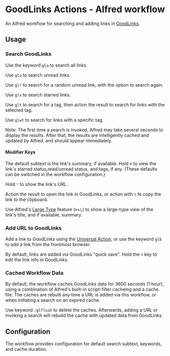 # GoodLinks Actions - Alfred workflow

An Alfred workflow for searching and adding links in [GoodLinks](https://goodlinks.app).

## Usage

### Search GoodLinks

Use the keyword `gla` to search all links.

Use `glu` to search unread links.

Use `gl?` to search for a random unread link, with the option to search again.

Use `glx` to search starred links.

Use `glt` to search for a tag, then action the result to search for links with the selected tag.

Use `glwt` to search for links with a specific tag.

Note: The first time a search is invoked, Alfred may take several seconds to display the results. After that, the results are intelligently cached and updated by Alfred, and should appear immediately.

#### Modifier Keys

The default subtext is the link's summary, if available. Hold `⌘` to view the link's starred status,read/unread status, and tags, if any. (These defaults can be switched in the workflow configuration.)

Hold `⌃` to show the link's URL.

Action the result to open the link in GoodLinks, or action with `⌥` to copy the link to the clipboard.

Use Alfred's [Large Type](https://www.alfredapp.com/help/features/large-type/) feature (`⌘`+`L`) to show a large-type view of the link's title, and if available, summary.

### Add URL to GoodLinks

Add a link to GoodLinks using the [Universal Action](https://www.alfredapp.com/help/features/universal-actions/), or use the keyword `glb` to add a link from the frontmost browser.

By default, links are added via GoodLinks "quick save". Hold the `⌥` key to edit the link info in GoodLinks.

### Cached Workflow Data

By default, the workflow caches GoodLinks data for 3600 seconds (1 hour), using a combination of Alfred's built-in script-filter cacheing and a cache file. The caches are rebuilt any time a URL is added via this workflow, or when initiating a search on an expired cache.

Use keyword `:glflush` to delete the caches. Afterwards, adding a URL or invoking a search will rebuild the cache with updated data from GoodLinks.

## Configuration

The workflow provides configuration for default search subtext, keywords, and cache duration.
